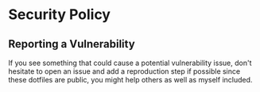 # Security Policy

## Reporting a Vulnerability

If you see something that could cause a potential vulnerability issue, don't hesitate to open an issue and add a reproduction step if possible since these dotfiles are public, you might help others as well as myself included.
